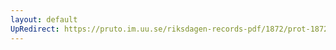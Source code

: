 ```yaml
---
layout: default
UpRedirect: https://pruto.im.uu.se/riksdagen-records-pdf/1872/prot-1872--fk--129/prot-1872--fk--129_003.pdf
---
```

